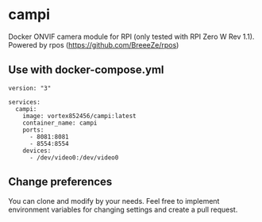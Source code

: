 # campi
Docker ONVIF camera module for RPI (only tested with RPI Zero W Rev 1.1).
Powered by rpos (https://github.com/BreeeZe/rpos)

## Use with docker-compose.yml
```
version: "3"

services:
  campi:
    image: vortex852456/campi:latest
    container_name: campi
    ports:
      - 8081:8081
      - 8554:8554
    devices:
      - /dev/video0:/dev/video0
```

## Change preferences
You can clone and modify by your needs.
Feel free to implement environment variables for changing settings and create a pull request.
